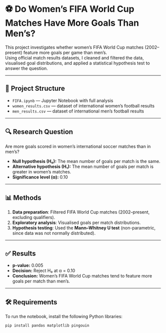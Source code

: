 # ⚽ Do Women’s FIFA World Cup Matches Have More Goals Than Men’s?

This project investigates whether women’s FIFA World Cup matches (2002–present) feature more goals per game than men’s.  
Using official match results datasets, I cleaned and filtered the data, visualised goal distributions, and applied a statistical hypothesis test to answer the question.

---

## 📂 Project Structure
- `FIFA.ipynb` — Jupyter Notebook with full analysis  
- `women_results.csv` — dataset of international women’s football results  
- `men_results.csv` — dataset of international men’s football results  

---

## 🔍 Research Question
Are more goals scored in women’s international soccer matches than in men’s?  

- **Null hypothesis (H₀):** The mean number of goals per match is the same.  
- **Alternative hypothesis (H₁):** The mean number of goals per match is greater in women’s matches.  
- **Significance level (α):** 0.10  

---

## 📊 Methods
1. **Data preparation**: Filtered FIFA World Cup matches (2002–present, excluding qualifiers).  
2. **Exploratory analysis**: Visualised goals per match distributions.  
3. **Hypothesis testing**: Used the **Mann–Whitney U test** (non-parametric, since data was not normally distributed).  

---

## ✅ Results
- **p-value:** 0.005  
- **Decision:** Reject H₀ at α = 0.10  
- **Conclusion:** Women’s FIFA World Cup matches tend to feature more goals per match than men’s.  

---

## 🛠️ Requirements
To run the notebook, install the following Python libraries:
```bash
pip install pandas matplotlib pingouin
